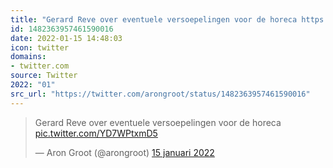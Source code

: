 ```yaml
---
title: "Gerard Reve over eventuele versoepelingen voor de horeca https://t.co/YD7WPtxmD5"
id: 1482363957461590016
date: 2022-01-15 14:48:03
icon: twitter
domains:
- twitter.com
source: Twitter
2022: "01"
src_url: "https://twitter.com/arongroot/status/1482363957461590016"
---
```

<blockquote class="twitter-tweet" data-lang="nl" data-dnt="true"><p lang="nl" dir="ltr">Gerard Reve over eventuele versoepelingen voor de horeca <a href="https://t.co/YD7WPtxmD5">pic.twitter.com/YD7WPtxmD5</a></p>&mdash; Aron Groot (@arongroot) <a href="https://twitter.com/arongroot/status/1482363957461590016?ref_src=twsrc%5Etfw">15 januari 2022</a></blockquote>
<script async src="https://platform.twitter.com/widgets.js" charset="utf-8"></script>

